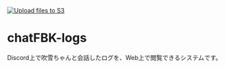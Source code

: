 [![Upload files to S3](https://github.com/pitekusu/chatgptlogs/actions/workflows/main.yml/badge.svg)](https://github.com/pitekusu/chatgptlogs/actions/workflows/main.yml)
# chatFBK-logs
Discord上で吹雪ちゃんと会話したログを、Web上で閲覧できるシステムです。
